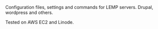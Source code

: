 Configuration files, settings and commands for LEMP servers.
Drupal, wordpress and others.

Tested on AWS EC2 and Linode.

